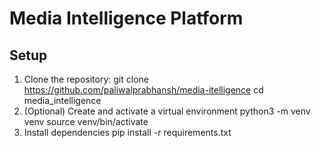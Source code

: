 # Media Intelligence Platform

## Setup

1. Clone the repository:
   git clone https://github.com/paliwalprabhansh/media-itelligence
   cd media_intelligence
2. (Optional) Create and activate a virtual environment
    python3 -m venv venv
   source venv/bin/activate
3. Install dependencies
   pip install -r requirements.txt
   
